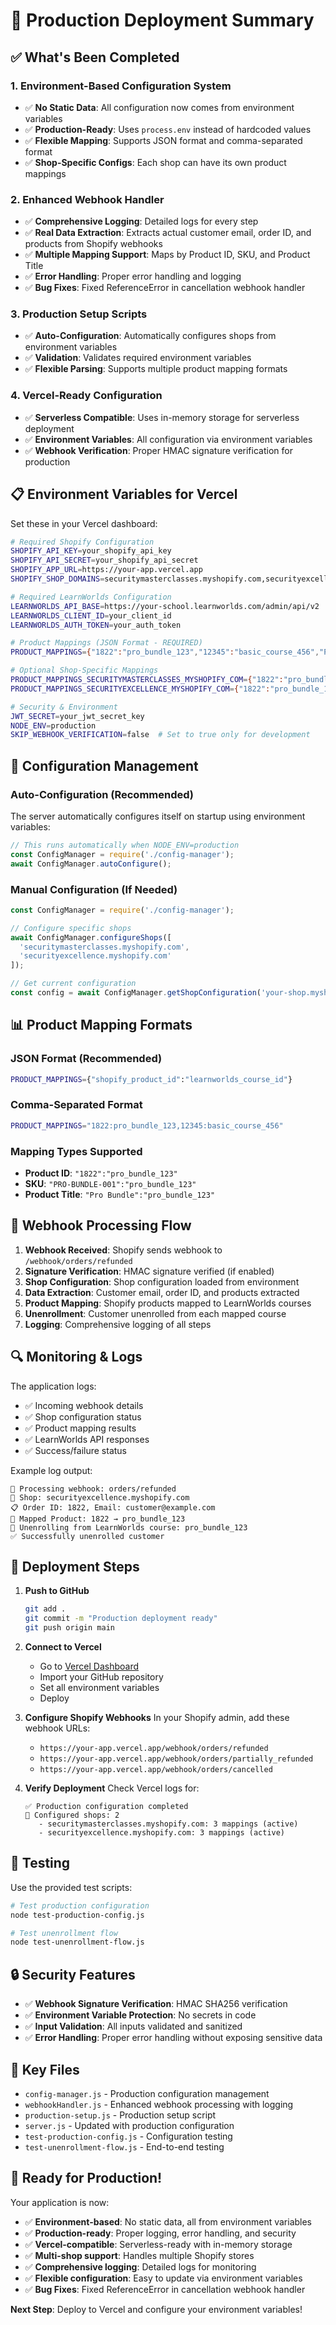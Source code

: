 # 🚀 Production Deployment Summary

## ✅ What's Been Completed

### 1. **Environment-Based Configuration System**
- ✅ **No Static Data**: All configuration now comes from environment variables
- ✅ **Production-Ready**: Uses `process.env` instead of hardcoded values
- ✅ **Flexible Mapping**: Supports JSON format and comma-separated format
- ✅ **Shop-Specific Configs**: Each shop can have its own product mappings

### 2. **Enhanced Webhook Handler**
- ✅ **Comprehensive Logging**: Detailed logs for every step
- ✅ **Real Data Extraction**: Extracts actual customer email, order ID, and products from Shopify webhooks
- ✅ **Multiple Mapping Support**: Maps by Product ID, SKU, and Product Title
- ✅ **Error Handling**: Proper error handling and logging
- ✅ **Bug Fixes**: Fixed ReferenceError in cancellation webhook handler

### 3. **Production Setup Scripts**
- ✅ **Auto-Configuration**: Automatically configures shops from environment variables
- ✅ **Validation**: Validates required environment variables
- ✅ **Flexible Parsing**: Supports multiple product mapping formats

### 4. **Vercel-Ready Configuration**
- ✅ **Serverless Compatible**: Uses in-memory storage for serverless deployment
- ✅ **Environment Variables**: All configuration via environment variables
- ✅ **Webhook Verification**: Proper HMAC signature verification for production

## 📋 Environment Variables for Vercel

Set these in your Vercel dashboard:

```bash
# Required Shopify Configuration
SHOPIFY_API_KEY=your_shopify_api_key
SHOPIFY_API_SECRET=your_shopify_api_secret
SHOPIFY_APP_URL=https://your-app.vercel.app
SHOPIFY_SHOP_DOMAINS=securitymasterclasses.myshopify.com,securityexcellence.myshopify.com

# Required LearnWorlds Configuration
LEARNWORLDS_API_BASE=https://your-school.learnworlds.com/admin/api/v2
LEARNWORLDS_CLIENT_ID=your_client_id
LEARNWORLDS_AUTH_TOKEN=your_auth_token

# Product Mappings (JSON Format - REQUIRED)
PRODUCT_MAPPINGS={"1822":"pro_bundle_123","12345":"basic_course_456","PREMIUM-BUNDLE-001":"premium_bundle_789"}

# Optional Shop-Specific Mappings
PRODUCT_MAPPINGS_SECURITYMASTERCLASSES_MYSHOPIFY_COM={"1822":"pro_bundle_123","CUSTOM-PRODUCT":"custom_course_999"}
PRODUCT_MAPPINGS_SECURITYEXCELLENCE_MYSHOPIFY_COM={"1822":"pro_bundle_123","12345":"basic_course_456"}

# Security & Environment
JWT_SECRET=your_jwt_secret_key
NODE_ENV=production
SKIP_WEBHOOK_VERIFICATION=false  # Set to true only for development
```

## 🔧 Configuration Management

### Auto-Configuration (Recommended)
The server automatically configures itself on startup using environment variables:

```javascript
// This runs automatically when NODE_ENV=production
const ConfigManager = require('./config-manager');
await ConfigManager.autoConfigure();
```

### Manual Configuration (If Needed)
```javascript
const ConfigManager = require('./config-manager');

// Configure specific shops
await ConfigManager.configureShops([
  'securitymasterclasses.myshopify.com',
  'securityexcellence.myshopify.com'
]);

// Get current configuration
const config = await ConfigManager.getShopConfiguration('your-shop.myshopify.com');
```

## 📊 Product Mapping Formats

### JSON Format (Recommended)
```bash
PRODUCT_MAPPINGS={"shopify_product_id":"learnworlds_course_id"}
```

### Comma-Separated Format
```bash
PRODUCT_MAPPINGS="1822:pro_bundle_123,12345:basic_course_456"
```

### Mapping Types Supported
- **Product ID**: `"1822":"pro_bundle_123"`
- **SKU**: `"PRO-BUNDLE-001":"pro_bundle_123"`
- **Product Title**: `"Pro Bundle":"pro_bundle_123"`

## 🎯 Webhook Processing Flow

1. **Webhook Received**: Shopify sends webhook to `/webhook/orders/refunded`
2. **Signature Verification**: HMAC signature verified (if enabled)
3. **Shop Configuration**: Shop configuration loaded from environment
4. **Data Extraction**: Customer email, order ID, and products extracted
5. **Product Mapping**: Shopify products mapped to LearnWorlds courses
6. **Unenrollment**: Customer unenrolled from each mapped course
7. **Logging**: Comprehensive logging of all steps

## 🔍 Monitoring & Logs

The application logs:
- ✅ Incoming webhook details
- ✅ Shop configuration status
- ✅ Product mapping results
- ✅ LearnWorlds API responses
- ✅ Success/failure status

Example log output:
```
📨 Processing webhook: orders/refunded
🏪 Shop: securityexcellence.myshopify.com
📋 Order ID: 1822, Email: customer@example.com
🔗 Mapped Product: 1822 → pro_bundle_123
🎯 Unenrolling from LearnWorlds course: pro_bundle_123
✅ Successfully unenrolled customer
```

## 🚀 Deployment Steps

1. **Push to GitHub**
   ```bash
   git add .
   git commit -m "Production deployment ready"
   git push origin main
   ```

2. **Connect to Vercel**
   - Go to [Vercel Dashboard](https://vercel.com)
   - Import your GitHub repository
   - Set all environment variables
   - Deploy

3. **Configure Shopify Webhooks**
   In your Shopify admin, add these webhook URLs:
   - `https://your-app.vercel.app/webhook/orders/refunded`
   - `https://your-app.vercel.app/webhook/orders/partially_refunded`
   - `https://your-app.vercel.app/webhook/orders/cancelled`

4. **Verify Deployment**
   Check Vercel logs for:
   ```
   ✅ Production configuration completed
   🏪 Configured shops: 2
      - securitymasterclasses.myshopify.com: 3 mappings (active)
      - securityexcellence.myshopify.com: 3 mappings (active)
   ```

## 🧪 Testing

Use the provided test scripts:
```bash
# Test production configuration
node test-production-config.js

# Test unenrollment flow
node test-unenrollment-flow.js
```

## 🔒 Security Features

- ✅ **Webhook Signature Verification**: HMAC SHA256 verification
- ✅ **Environment Variable Protection**: No secrets in code
- ✅ **Input Validation**: All inputs validated and sanitized
- ✅ **Error Handling**: Proper error handling without exposing sensitive data

## 📁 Key Files

- `config-manager.js` - Production configuration management
- `webhookHandler.js` - Enhanced webhook processing with logging
- `production-setup.js` - Production setup script
- `server.js` - Updated with production configuration
- `test-production-config.js` - Configuration testing
- `test-unenrollment-flow.js` - End-to-end testing

## 🎉 Ready for Production!

Your application is now:
- ✅ **Environment-based**: No static data, all from environment variables
- ✅ **Production-ready**: Proper logging, error handling, and security
- ✅ **Vercel-compatible**: Serverless-ready with in-memory storage
- ✅ **Multi-shop support**: Handles multiple Shopify stores
- ✅ **Comprehensive logging**: Detailed logs for monitoring
- ✅ **Flexible configuration**: Easy to update via environment variables
- ✅ **Bug Fixes**: Fixed ReferenceError in cancellation webhook handler

**Next Step**: Deploy to Vercel and configure your environment variables!